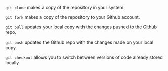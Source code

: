 `git clone` makes a copy of the repository in your system.

`git fork` makes a copy of the repository to your Github account.

`git pull` updates your local copy with the changes pushed to the Github repo.

`git push` updates the Github repo with the changes made on your local copy.

`git checkout` allows you to switch between versions of code already stored locally